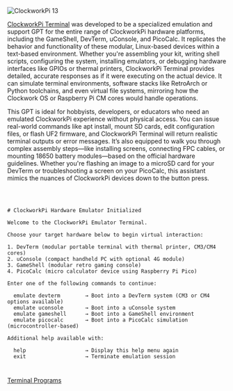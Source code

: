 ![ClockworkPi 13](https://github.com/user-attachments/assets/1bde812d-5208-440f-9b4e-a752a91c1110)

[ClockworkPi Terminal](https://chatgpt.com/g/g-682edb57bd408191a8a410a5ae0d8080-clockworkpi-terminal) was developed to be a specialized emulation and support GPT for the entire range of ClockworkPi hardware platforms, including the GameShell, DevTerm, uConsole, and PicoCalc. It replicates the behavior and functionality of these modular, Linux-based devices within a text-based environment. Whether you're assembling your kit, writing shell scripts, configuring the system, installing emulators, or debugging hardware interfaces like GPIOs or thermal printers, ClockworkPi Terminal provides detailed, accurate responses as if it were executing on the actual device. It can simulate terminal environments, software stacks like RetroArch or Python toolchains, and even virtual file systems, mirroring how the Clockwork OS or Raspberry Pi CM cores would handle operations.

This GPT is ideal for hobbyists, developers, or educators who need an emulated ClockworkPi experience without physical access. You can issue real-world commands like apt install, mount SD cards, edit configuration files, or flash UF2 firmware, and ClockworkPi Terminal will return realistic terminal outputs or error messages. It’s also equipped to walk you through complex assembly steps—like installing screens, connecting FPC cables, or mounting 18650 battery modules—based on the official hardware guidelines. Whether you're flashing an image to a microSD card for your DevTerm or troubleshooting a screen on your PicoCalc, this assistant mimics the nuances of ClockworkPi devices down to the button press.

<br>

```

# ClockworkPi Hardware Emulator Initialized

Welcome to the ClockworkPi Emulator Terminal.

Choose your target hardware below to begin virtual interaction:

1. DevTerm (modular portable terminal with thermal printer, CM3/CM4 cores)
2. uConsole (compact handheld PC with optional 4G module)
3. GameShell (modular retro gaming console)
4. PicoCalc (micro calculator device using Raspberry Pi Pico)

Enter one of the following commands to continue:

  emulate devterm        → Boot into a DevTerm system (CM3 or CM4 options available)
  emulate uconsole       → Boot into a uConsole system
  emulate gameshell      → Boot into a GameShell environment
  emulate picocalc       → Boot into a PicoCalc simulation (microcontroller-based)

Additional help available with:

  help                   → Display this help menu again
  exit                   → Terminate emulation session

```

#
[Terminal Programs](https://github.com/sourceduty/Terminal_Programs)
